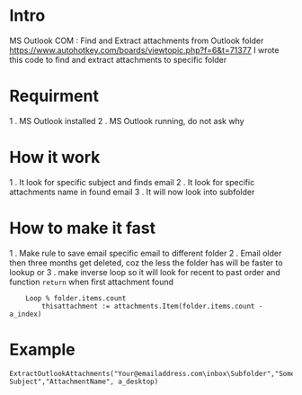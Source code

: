 # Intro
MS Outlook COM : Find and Extract attachments from Outlook folder
https://www.autohotkey.com/boards/viewtopic.php?f=6&t=71377
I wrote this code to find and extract attachments to specific folder

# Requirment
1 . MS Outlook installed
2 . MS Outlook running, do not ask why

# How it work
1 . It look for specific subject and finds email
2 . It look for specific attachments name in found email
3 . It will now look into subfolder

# How to make it fast
1 . Make rule to save email specific email to different folder
2 . Email older then three months get deleted, coz the less the folder has will be faster to lookup
or
3 . make inverse loop so it will look for recent to past order and function `return` when first attachment found

```autohotkey
	Loop % folder.items.count
		thisattachment := attachments.Item(folder.items.count - a_index)
```

# Example
```autohotkey
ExtractOutlookAttachments("Your@emailaddress.com\inbox\Subfolder","Some Subject","AttachmentName", a_desktop)
```
